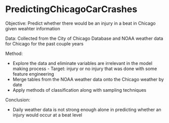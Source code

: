 # PredictingChicagoCarCrashes


Objective: Predict whether there would be an injury in a beat in Chicago given weahter information

Data: Collected from the City of Chicago Database and NOAA weather data for Chicago for the past couple years

Method: 
- Explore the data and eliminate variables are irrelevant in the model making process
      - Target: injury or no injury that was done with some feature engineering
- Merge tables from the NOAA weather data onto the Chicago weather by date
- Apply methods of classification along with sampling techniques

Conclusion:
- Daily weather data is not strong enough alone in predicting whether an injury would occur at a beat level
